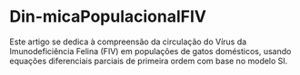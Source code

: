 # Din-micaPopulacionalFIV
Este artigo se dedica à compreensão da circulação do Vírus da Imunodeficiência Felina (FIV) em populações de gatos domésticos, usando equações diferenciais parciais de primeira ordem com base no modelo SI.
